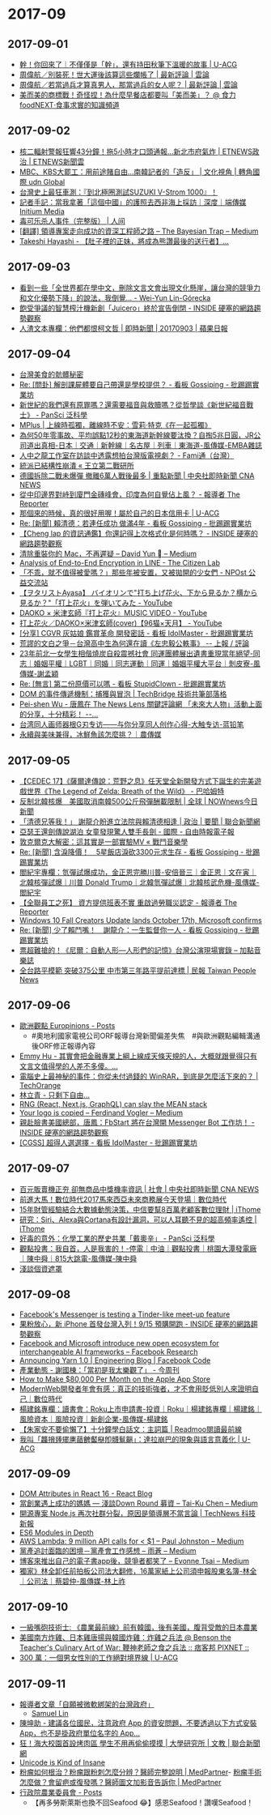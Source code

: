 # 2017-09

## 2017-09-01

- [幹！你回來了｜不僅僅是「幹」，還有持田秋筆下溫暖的故事 | U-ACG](http://www.u-acg.com/archives/14965)
- [周偉航／別裝死！世大運後該算這些爛帳了 | 最新評論 | 雲論](http://www.ettoday.net/news/20170901/1001582.htm)
- [周偉航／若當過兵才算真男人，那當過兵的女人呢？ | 最新評論 | 雲論](http://www.ettoday.net/news/20170818/991235.htm)
- [美而美的商標戰！奇怪捏！為什麼早餐店都要叫「美而美」？ @ 食力foodNEXT‧食事求實的知識頻道](http://www.foodnext.net/issue/paper/4975386430)

## 2017-09-02

- [核二輻射警報狂響43分鐘！拖5小時才口頭通報…新北市府氣炸 | ETNEWS政治 | ETNEWS新聞雲](http://www.ettoday.net/news/20170831/1001001.htm)
- [MBC、KBS大罷工：用前途賭自由...南韓記者的「造反」 | 文化視角 | 轉角國際 udn Global](https://global.udn.com/global_vision/story/8664/2675100)
- [台灣史上最狂車測：『到北極圈測試SUZUKI V-Strom 1000』！](http://forum.jorsindo.com/thread-2517624-1-1.html)
- [記者手記：當我拿著「這個中國」的護照去西非海上採訪｜深度｜端傳媒 Initium Media](https://theinitium.com/article/20170831-note-west-africa/)
- [毒可乐杀人事件（完整版） | 人间](https://mp.weixin.qq.com/s/scMqc5PEgZl9i7QHiS8VdQ)
- [[翻譯] 領導專案走向成功的資深工程師之路 – The Bayesian Trap – Medium](https://medium.com/the-bayesian-trap/%E7%BF%BB%E8%AD%AF-%E9%A0%98%E5%B0%8E%E5%B0%88%E6%A1%88%E8%B5%B0%E5%90%91%E6%88%90%E5%8A%9F%E7%9A%84%E8%B3%87%E6%B7%B1%E5%B7%A5%E7%A8%8B%E5%B8%AB%E4%B9%8B%E8%B7%AF-d7992395277a)
- [Takeshi Hayashi - 【肚子裡的正妹，將成為熊讚最後的送行者】...](https://www.facebook.com/takeshisamurai/posts/10214006192336067)

## 2017-09-03

- [看到一些「全世界都在學中文，刪除文言文會出現文化懸崖，讓台灣的競爭力和文化優勢下降」的說法，我倒覺... - Wei-Yun Lin-Górecka](https://www.facebook.com/permalink.php?story_fbid=885648978271094&id=100004779999863)
- [飽受爭議的智慧榨汁機新創「Juicero」終於宣告倒閉 - INSIDE 硬塞的網路趨勢觀察](https://www.inside.com.tw/2017/09/02/rip-juicero-the-400-venture-backed-juice-machine)
- [人渣文本專欄：​他們都恨柯文哲 | 即時新聞 | 20170903 | 蘋果日報](http://www.appledaily.com.tw/realtimenews/article/forum/20170903/1195749)

## 2017-09-04

- [台灣美食的骯髒秘密](http://www.3kirikou.org/article_detail.php?SerialNo=3644SerialNo%3D3644)
- [Re: [問卦] 解剖課屍體要自己帶還是學校提供？ - 看板 Gossiping - 批踢踢實業坊](https://www.ptt.cc/bbs/Gossiping/M.1504191377.A.328.html)
- [新世紀的我們還有原罪嗎？還需要福音與救贖嗎？從哲學談《新世紀福音戰士》 - PanSci 泛科學](http://pansci.asia/archives/124611)
- [MPlus | 上線時孤獨，離線時不安：雪莉‧特克《在一起孤獨》](https://www.mplus.com.tw/article/1812)
- [為何50年零事故、平均誤點12秒的東海道新幹線要汰換？自掏5兆日圓，JR公司道出真相-日本｜交通｜新幹線｜名古屋｜列車｜東海道-風傳媒-EMBA雜誌](http://www.storm.mg/lifestyle/277836)
- [人中之龍工作室在訪談中透露想拍台灣版電視劇？ - Fami通（台灣）](https://www.famitsu.tw/articles/2017/09/005098.html)
- [統派已結構性崩潰 « 王立第二戰研所](https://eoiss.wordpress.com/2017/09/04/%E7%B5%B1%E6%B4%BE%E5%B7%B2%E7%B5%90%E6%A7%8B%E6%80%A7%E5%B4%A9%E6%BD%B0/)
- [德國拆除二戰未爆彈 撤離6萬人戰後最多 | 重點新聞 | 中央社即時新聞 CNA NEWS](http://www.cna.com.tw/news/firstnews/201709040011-1.aspx)
- [從中印邊界對峙到廈門金磚峰會，印度為何自覺佔上風？ - 報導者 The Reporter](https://www.twreporter.org/a/china-india-dispute-on-doklam)
- [那個來的時候，真的很好用喔！屬於自己的日本信用卡 | U-ACG](http://www.u-acg.com/archives/15004)
- [Re: [新聞] 賴清德：若連任成功 做滿4年 - 看板 Gossiping - 批踢踢實業坊](https://www.ptt.cc/bbs/Gossiping/M.1504511867.A.1E0.html)
- [【Cheng lap 的資訊通鑑】你還記得上次格式化是何時嗎？ - INSIDE 硬塞的網路趨勢觀察](https://www.inside.com.tw/2017/09/01/format)
- [清除重裝你的 Mac，不再遲疑 – David Yun  – Medium](https://medium.com/@abookyun/%E6%B8%85%E9%99%A4%E9%87%8D%E8%A3%9D%E4%BD%A0%E7%9A%84-mac-%E4%B8%8D%E5%86%8D%E9%81%B2%E7%96%91-9b30ea134038)
- [Analysis of End-to-End Encryption in LINE - The Citizen Lab](https://citizenlab.ca/2017/08/linesecurity/)
- [「不乖，就不值得被愛嗎？」那些年被安置，又被拋開的少女們 - NPOst 公益交流站](http://npost.tw/archives/36816)
- [【ヲタリストAyasa】 バイオリンで"打ち上げ花火、下から見るか？横から見るか？"「打上花火」を弾いてみた - YouTube](https://www.youtube.com/watch?v=vsaYU4bXdy0)
- [DAOKO × 米津玄師『打上花火』MUSIC VIDEO - YouTube](https://www.youtube.com/watch?v=-tKVN2mAKRI)
- [打上花火／DAOKO×米津玄師(cover)【96猫×天月】 - YouTube](https://www.youtube.com/watch?v=2cGi0hfNSJI)
- [[分享] CGVR 灰姑娘 鑑賞革命 開發密話 - 看板 IdolMaster - 批踢踢實業坊](https://www.ptt.cc/bbs/IdolMaster/M.1504102826.A.F21.html)
- [荒謬的文白之爭－台灣高中生為何還在讀《左忠毅公軼事》 -- 上報 / 評論](http://www.upmedia.mg/news_info.php?SerialNo=23868)
- [23年前北一女學生相偕燒炭自殺震撼社會 同運團體展出遺書重現當年絕望-同志｜婚姻平權｜LGBT｜同婚｜同志運動｜同運｜婚姻平權大平台｜剝皮寮-風傳媒-謝孟穎](http://www.storm.mg/article/325509)
- [Re: [無言] 第二份原價可以嗎 - 看板 StupidClown - 批踢踢實業坊](https://www.ptt.cc/bbs/StupidClown/M.1504486627.A.024.html)
- [DOM 的事件傳遞機制：捕獲與冒泡 | TechBridge 技術共筆部落格](http://blog.techbridge.cc/2017/07/15/javascript-event-propagation/)
- [Pei-shen Wu - 唐鳳在 The News Lens 關鍵評論網 「未來大人物」活動上面的分享，十分精彩！ --...](https://www.facebook.com/peishen.wu/posts/1636919296341038)
- [台湾同人画师器根G刃专访——与你分享同人创作心得-大触专访-蓝铅笔](http://www.lanqb.com/interview/11986.html)
- [永續與美味兼得，冰鮮魚該怎麼挑？｜農傳媒](https://www.agriharvest.tw/theme_data.php?theme=article&sub_theme=article&id=947)

## 2017-09-05

- [【CEDEC 17】《薩爾達傳說：荒野之息》任天堂全新開發方式下誕生的完美遊戲世界《The Legend of Zelda: Breath of the Wild》 - 巴哈姆特](https://gnn.gamer.com.tw/4/152054.html)
- [反制北韓核爆　美國取消南韓500公斤飛彈酬載限制 | 全球 | NOWnews今日新聞](https://www.nownews.com/news/20170905/2604178)
- [「清德兄等我！」 謝龍介盼進立法院與賴清德相逢 | 政治 | 要聞 | 聯合新聞網](https://udn.com/news/story/6656/2683104?from=udn-ch1_breaknews-1-0-news)
- [亞瑟王還劍傳說湖泊 女童發現驚人雙手長劍 - 國際 - 自由時報電子報](http://news.ltn.com.tw/news/world/breakingnews/2183074)
- [敦克爾克大解密：這其實是一部實驗MV « 戰鬥音樂學](http://radical-musicology.logdown.com/posts/2132951-24)
- [Re: [新聞] 含淚降價！　5星飯店淚砍3300元求生存 - 看板 Gossiping - 批踢踢實業坊](https://www.ptt.cc/bbs/Gossiping/M.1504577849.A.CF0.html)
- [閻紀宇專欄：氫彈試爆成功，金正恩完勝川普-安倍晉三｜金正恩｜文在寅｜北韓核彈試爆｜川普 Donald Trump｜北韓氫彈試爆｜北韓核武危機-風傳媒-閻紀宇](http://www.storm.mg/article/326075)
- [【全聯員工之死】 資方提供班表不實 重啟過勞職災認定 - 報導者 The Reporter](https://www.twreporter.org/a/death-of-pxmart-labor)
- [Windows 10 Fall Creators Update lands October 17th, Microsoft confirms](https://www.engadget.com/2017/09/01/windows-10-fall-creators-update-release/)
- [Re: [新聞] 少了賴鬥嘴！　謝龍介：一生監督你一人 - 看板 Gossiping - 批踢踢實業坊](https://www.ptt.cc/bbs/Gossiping/M.1504615051.A.023.html)
- [票超難搶的！《尼爾：自動人形—人形們的記憶》台灣公演現場實錄 – 加點音樂誌](https://blog.addmusic.tw/2017/09/04/%E7%A5%A8%E8%B6%85%E9%9B%A3%E6%90%B6%E7%9A%84%EF%BC%81%E3%80%8A%E5%B0%BC%E7%88%BE%EF%BC%9A%E8%87%AA%E5%8B%95%E4%BA%BA%E5%BD%A2-%E4%BA%BA%E5%BD%A2%E5%80%91%E7%9A%84%E8%A8%98%E6%86%B6%E3%80%8B/)
- [全台路平模範 突破375公里 中市第三年路平提前達標 | 民報 Taiwan People News](http://www.peoplenews.tw/news/f7ddb295-7e55-4467-9499-641f88e7f6c4)

## 2017-09-06

- [歐洲觀點 Europinions - Posts](https://www.facebook.com/EUROPEopinions/posts/1402047576560242)
  - #奧地利國家電視公司ORF報導台灣新聞偏差失焦　#與歐洲觀點編輯溝通後ORF修正報導內容
- [Emmy Hu - 其實會把金融專業上綱上線成天條天規的人，大概就跟覺得只有文言文值得學的人差不多傻。...](https://www.facebook.com/emmy.hu/posts/10214292884101940)
- [電腦史上最神秘的事件：你從未付過錢的 WinRAR，到底是怎麼活下來的？ | TechOrange](https://buzzorange.com/techorange/2017/09/05/winter-never-dies/)
- [林立青 - 只剩下自由...](https://www.facebook.com/liqingl3/posts/1911891918826794)
- [RNG (React, Next.js, GraphQL) can slay the MEAN stack](https://medium.com/@karloluis/rng-react-next-js-graphql-can-slay-the-mean-stack-f580ac04b830)
- [Your logo is copied – Ferdinand Vogler – Medium](https://medium.com/@fvo/your-logo-is-copied-710ac4604258)
- [親赴臉書美國總部，唐鳳：FbStart 將在台灣開 Messenger Bot 工作坊！ - INSIDE 硬塞的網路趨勢觀察](https://www.inside.com.tw/2017/09/06/audrey-tung-facebook)
- [[CGSS] 超得人選選擇 - 看板 IdolMaster - 批踢踢實業坊](https://www.ptt.cc/bbs/IdolMaster/M.1504688589.A.C80.html)

## 2017-09-07

- [百元販賣機正夯 卻無商品中獎機率資訊 | 社會 | 中央社即時新聞 CNA NEWS](http://www.cna.com.tw/news/asoc/201709060174-1.aspx?utm_source=facebook.com&utm_medium=fanpage&utm_campaign=fbpost)
- [前進大馬！數位時代2017馬來西亞未來商務展今天登場｜數位時代](https://www.bnext.com.tw/article/46053/bnext-future-commerce-expo-in-malaysia)
- [15年財管經驗結合大數據動態決策，中信要幫8百萬老顧客數位理財 | iThome](http://www.ithome.com.tw/news/116572)
- [研究：Siri、Alexa與Cortana有設計漏洞，可以人耳聽不見的超高頻率遙控 | iThome](http://www.ithome.com.tw/news/116706)
- [好毒的意外：化學工業的歷史共業「戴奧辛」 - PanSci 泛科學](http://pansci.asia/archives/125017)
- [觀點投書：我自首，人是我害的！-停電｜中油｜觀點投書｜桃園大潭發電廠｜陳中舜｜815大跳電-風傳媒-陳中舜](http://www.storm.mg/article/319740)
- [淺談個資遮罩](http://www.cc.ntu.edu.tw/chinese/epaper/0040/20170320_4008.html)

## 2017-09-08

- [Facebook's Messenger is testing a Tinder-like meet-up feature](https://thenextweb.com/facebook/2017/09/08/facebook-now-stealing-features-from-tinder/#.tnw_pZ15hEMN)
- [果粉放心，新 iPhone 首發台灣入列！9/15 預購開跑 - INSIDE 硬塞的網路趨勢觀察](https://www.inside.com.tw/2017/09/07/new-iphone-15th-september-pre-order-taiwan)
- [Facebook and Microsoft introduce new open ecosystem for interchangeable AI frameworks – Facebook Research](https://research.fb.com/facebook-and-microsoft-introduce-new-open-ecosystem-for-interchangeable-ai-frameworks/)
- [Announcing Yarn 1.0 | Engineering Blog | Facebook Code](https://code.facebook.com/posts/274518539716230)
- [產業動態 - 謝國棟：「當初是我太樂觀了」 - 今周刊](http://www.businesstoday.com.tw/article-content-80393-165883-%E8%AC%9D%E5%9C%8B%E6%A3%9F%EF%BC%9A%E3%80%8C%E7%95%B6%E5%88%9D%E6%98%AF%E6%88%91%E5%A4%AA%E6%A8%82%E8%A7%80%E4%BA%86%E3%80%8D?page=1)
- [How to Make $80,000 Per Month on the Apple App Store](https://medium.com/@johnnylin/how-to-make-80-000-per-month-on-the-apple-app-store-bdb943862e88)
- [ModernWeb開發者年會有感：真正的技術強者，才不會用貶低別人來證明自己｜數位時代](https://www.bnext.com.tw/article/46051/modernweb2017-developer-fullstack)
- [楊建銘專欄：讀書會：Roku上市申請書-投資｜Roku｜楊建銘專欄｜楊建銘｜風險資本｜風險投資｜新創企業-風傳媒-楊建銘](http://www.storm.mg/article/326305)
- [【朱家安不要偷懶了】十分鐘學白話文：主詞篇 | Readmoo閱讀最前線](https://news.readmoo.com/2017/09/08/kris-170908-subject/)
- [我叫「龘搚㷯矲㐣䔤朇齾㮟卽䯦鬄齆」：達拉崩巴的現象與語言意義化 | U-ACG](http://www.u-acg.com/archives/15024)

## 2017-09-09

- [DOM Attributes in React 16 - React Blog](https://facebook.github.io/react/blog/2017/09/08/dom-attributes-in-react-16.html)
- [當創業遇上成功的媽媽 — 淺談Down Round 募資 – Tai-Ku Chen – Medium](https://medium.com/@taikuchen/%E7%95%B6%E5%89%B5%E6%A5%AD%E9%81%87%E4%B8%8A%E6%88%90%E5%8A%9F%E7%9A%84%E5%AA%BD%E5%AA%BD-%E6%B7%BA%E8%AB%87down-round-%E5%8B%9F%E8%B3%87-2e349c43955c)
- [開源專案 Node.js 再次社群分裂，原因是領導層不當言論 | TechNews 科技新報](https://technews.tw/2017/09/07/node-js-leaders-fight-for-its-survival/)
- [ES6 Modules in Depth](https://ponyfoo.com/articles/es6-modules-in-depth)
- [AWS Lambda: 9 million API calls for < $1 – Paul Johnston – Medium](https://medium.com/@PaulDJohnston/aws-lambda-9-million-api-calls-for-1-1134243c55d7)
- [黨產追討面臨的困境－黨產會工作感想 – 雨蒼 – Medium](https://medium.com/@billy3321/%E9%BB%A8%E7%94%A2%E8%BF%BD%E8%A8%8E%E9%9D%A2%E8%87%A8%E7%9A%84%E5%9B%B0%E5%A2%83-%E9%BB%A8%E7%94%A2%E6%9C%83%E5%B7%A5%E4%BD%9C%E6%84%9F%E6%83%B3-76969d30570b)
- [博客來推出自己的電子書app後，競爭者都笑了 – Evonne Tsai – Medium](https://medium.com/@evonneyifangtsai/%E5%8D%9A%E5%AE%A2%E4%BE%86%E6%8E%A8%E5%87%BA%E8%87%AA%E5%B7%B1%E7%9A%84%E9%9B%BB%E5%AD%90%E6%9B%B8app%E5%BE%8C-%E7%AB%B6%E7%88%AD%E8%80%85%E9%83%BD%E7%AC%91%E4%BA%86-63eb287b04b8)
- [獨家》林全卸任前拍板公司法大翻修，16萬家紙上公司須申報股東名簿-林全｜公司法｜蔡碧仲-風傳媒-林上祚](http://www.storm.mg/article/327680)

## 2017-09-10

- [一級嘴砲技術士: 《農業最前線》前有韓國，後有美國，腹背受敵的日本農業](https://farmer0093.blogspot.tw/2017/06/blog-post_23.html)
- [美國南方炸雞、日本雞唐揚與韓國炸雞：炸雞之兵法 @ Benson the Teacher's Culinary Art of War: 鞭神老師之食之兵法 :: 痞客邦 PIXNET ::](http://naihaolee.pixnet.net/blog/post/328160434-%E7%BE%8E%E5%9C%8B%E5%8D%97%E6%96%B9%E7%82%B8%E9%9B%9E%E3%80%81%E6%97%A5%E6%9C%AC%E9%9B%9E%E5%94%90%E6%8F%9A%E8%88%87%E9%9F%93%E5%9C%8B%E7%82%B8%E9%9B%9E%EF%BC%9A%E7%82%B8%E9%9B%9E)
- [300 萬：一個男女性別的工作絕對境界線 | U-ACG](http://www.u-acg.com/archives/15096)

## 2017-09-11

- [報導者文章「自願被微軟綁架的台灣政府」](https://www.facebook.com/notes/samuel-lin/%E5%A0%B1%E5%B0%8E%E8%80%85%E6%96%87%E7%AB%A0%E8%87%AA%E9%A1%98%E8%A2%AB%E5%BE%AE%E8%BB%9F%E7%B6%81%E6%9E%B6%E7%9A%84%E5%8F%B0%E7%81%A3%E6%94%BF%E5%BA%9C/10150844156004997/)
  - [Samuel Lin](https://www.facebook.com/threesecond)
- [陳坤助 - 建議各位國民，注意政府 App 的資安問題，不要透過以下方式安裝 App，也不是掛政府單位名字的 App...](https://www.facebook.com/KNYChen/posts/1689424227735706)
- [狂！海大校園首設烤肉區 學生不用再偷偷摸摸 | 大學研究所 | 文教 | 聯合新聞網](https://udn.com/news/story/6928/2692858)
- [Unicode is Kind of Insane](http://www.benfrederickson.com/unicode-insanity/)
- [粉瘤如何根治？粉瘤跟粉刺怎麼分辨？醫師完整說明 | MedPartner](https://www.medpartner.club/epidermoid-cyst-surgery-comedo/)- [粉瘤手術怎麼做？會留疤或復發嗎？醫師圖文加影音告訴你 | MedPartner](https://www.medpartner.club/epidermoid-cyst-removal-surgery/)
- [行政院農業委員會 - Posts](https://www.facebook.com/coataiwan/photos/a.1661824860809011.1073741828.1661286914196139/1901036186887876/?type=3&theater)
  - 【再多勞斯萊斯也換不回Seafood 😂】感恩Seafood！讚嘆Seafood！
